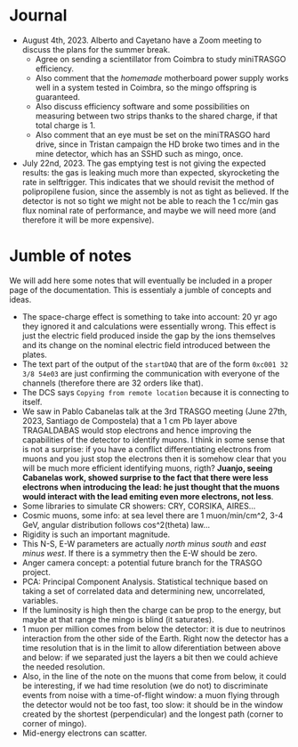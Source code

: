 # Journal
- August 4th, 2023. Alberto and Cayetano have a Zoom meeting to discuss the plans for the summer break.
  - Agree on sending a scientillator from Coimbra to study miniTRASGO efficiency.
  - Also comment that the *homemade* motherboard power supply works well in a system tested in Coimbra, so the mingo offspring is guaranteed.
  - Also discuss efficiency software and some possibilities on measuring between two strips thanks to the shared charge, if that total charge is 1.
  - Also comment that an eye must be set on the miniTRASGO hard drive, since in Tristan campaign the HD broke two times and in the mine detector, which has an SSHD such as mingo, once.
- July 22nd, 2023. The gas emptying test is not giving the expected results: the gas is leaking much more than expected, skyrocketing the rate in selftrigger. This indicates that we should revisit the method of polipropilene fusion, since the assembly is not as tight as believed. If the detector is not so tight we might not be able to reach the 1 cc/min gas flux nominal rate of performance, and maybe we will need more (and therefore it will be more expensive).

# Jumble of notes
We will add here some notes that will eventually be included in a proper page of the documentation. This is essentialy a jumble of concepts and ideas.

- The space-charge effect is something to take into account: 20 yr ago they ignored it and calculations were essentially wrong. This effect is just the electric field produced inside the gap by the ions themselves and its change on the nominal electric field introduced between the plates.
- The text part of the output of the `startDAQ` that are of the form `0xc001 32 3/8 54e03` are just confirming the communication with everyone of the channels (therefore there are 32 orders like that).
- The DCS says `Copying from remote location` because it is connecting to itself.
- We saw in Pablo Cabanelas talk at the 3rd TRASGO meeting (June 27th, 2023, Santiago de Compostela) that a 1 cm Pb layer above TRAGALDABAS would stop electrons and hence improving the capabilities of the detector to identify muons. I think in some sense that is not a surprise: if you have a conflict differentiating electrons from muons and you just stop the electrons then it is somehow clear that you will be much more efficient identifying muons, rigth? **Juanjo, seeing Cabanelas work, showed surprise to the fact that there were less electrons when introducing the lead: he just thought that the muons would interact with the lead emiting even more electrons, not less**.
- Some libraries to simulate CR showers: CRY, CORSIKA, AIRES...
- Cosmic muons, some info: at sea level there are 1 muon/min/cm^2, 3-4 GeV, angular distribution follows cos^2(theta) law...
- Rigidity is such an important magnitude.
- This N-S, E-W parameters are actually *north minus south* and *east minus west*. If there is a symmetry then the E-W should be zero.
- Anger camera concept: a potential future branch for the TRASGO project.
- PCA: Principal Component Analysis. Statistical technique based on taking a set of correlated data and determining new, uncorrelated, variables.
- If the luminosity is high then the charge can be prop to the energy, but maybe at that range the mingo is blind (it saturates).
- 1 muon per million comes from below the detector: it is due to neutrinos interaction from the other side of the Earth. Right now the detector has a time resolution that is in the limit to allow diferentiation between above and below: if we separated just the layers a bit then we could achieve the needed resolution.
- Also, in the line of the note on the muons that come from below, it could be interesting, if we had time resolution (we do not) to discriminate events from noise with a time-of-flight window: a muon flying through the detector would not be too fast, too slow: it should be in the window created by the shortest (perpendicular) and the longest path (corner to corner of mingo).
- Mid-energy electrons can scatter.

